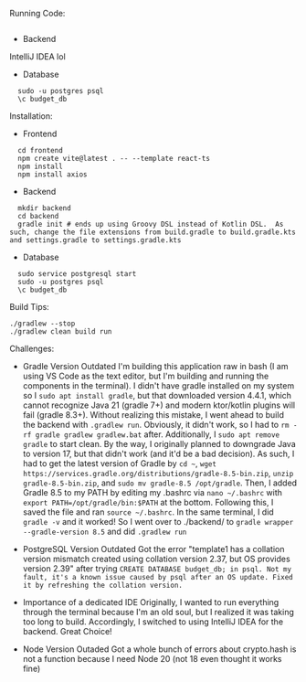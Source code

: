 Running Code:

```

```

- Backend

IntelliJ IDEA lol

- Database

```
  sudo -u postgres psql
  \c budget_db
```

Installation:

- Frontend

```
  cd frontend
  npm create vite@latest . -- --template react-ts
  npm install
  npm install axios
```

- Backend

```
  mkdir backend
  cd backend
  gradle init # ends up using Groovy DSL instead of Kotlin DSL.  As such, change the file extensions from build.gradle to build.gradle.kts and settings.gradle to settings.gradle.kts
```

- Database

```
  sudo service postgresql start
  sudo -u postgres psql
  \c budget_db
```

Build Tips:

```
./gradlew --stop
./gradlew clean build run
```

Challenges:

- Gradle Version Outdated
  I'm building this application raw in bash (I am using VS Code as the text editor, but I'm building and running the components in the terminal). I didn't have gradle installed on my system so I `sudo apt install gradle`, but that downloaded version 4.4.1, which cannot recognize Java 21 (gradle 7+) and modern ktor/kotlin plugins will fail (gradle 8.3+). Without realizing this mistake, I went ahead to build the backend with `.gradlew run`. Obviously, it didn't work, so I had to `rm -rf gradle gradlew gradlew.bat` after. Additionally, I `sudo apt remove gradle` to start clean. By the way, I originally planned to downgrade Java to version 17, but that didn't work (and it'd be a bad decision). As such, I had to get the latest version of Gradle by `cd ~`, `wget https://services.gradle.org/distributions/gradle-8.5-bin.zip`, `unzip gradle-8.5-bin.zip`, and `sudo mv gradle-8.5 /opt/gradle`. Then, I added Gradle 8.5 to my PATH by editing my .bashrc via `nano ~/.bashrc` with `export PATH=/opt/gradle/bin:$PATH` at the bottom. Following this, I saved the file and ran `source ~/.bashrc`. In the same terminal, I did `gradle -v` and it worked! So I went over to ./backend/ to `gradle wrapper --gradle-version 8.5` and did `.gradlew run`

- PostgreSQL Version Outdated
  Got the error "template1 has a collation version mismatch
  created using collation version 2.37, but OS provides version 2.39" after trying `CREATE DATABASE budget_db; in psql. Not my fault, it's a known issue caused by psql after an OS update. Fixed it by refreshing the collation version.
`
- Importance of a dedicated IDE
  Originally, I wanted to run everything through the terminal because I'm an old soul, but I realized it was taking too long to build. Accordingly, I switched to using IntelliJ IDEA for the backend. Great Choice!

- Node Version Outaded
  Got a whole bunch of errors about crypto.hash is not a function because I need Node 20 (not 18 even thought it works fine)
